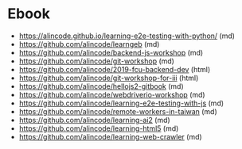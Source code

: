 # Ebook

- https://alincode.github.io/learning-e2e-testing-with-python/ (md)
- https://github.com/alincode/learngeb (md)
- https://github.com/alincode/backend-js-workshop (md)
- https://github.com/alincode/git-workshop (md)
- https://github.com/alincode/2019-fcu-backend-dev (html)
- https://github.com/alincode/git-workshop-for-iii (html)
- https://github.com/alincode/hellojs2-gitbook (md)
- https://github.com/alincode/webdriverio-workshop (md)
- https://github.com/alincode/learning-e2e-testing-with-js (md)
- https://github.com/alincode/remote-workers-in-taiwan (md)
- https://github.com/alincode/learning-ai2 (md)
- https://github.com/alincode/learning-html5 (md)
- https://github.com/alincode/learning-web-crawler (md)
